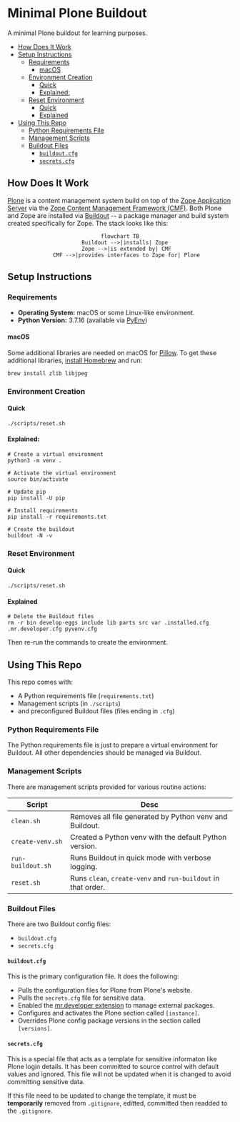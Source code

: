 # Minimal Plone Buildout
A minimal Plone buildout for learning purposes.

- [How Does It Work](#how-does-it-work)
- [Setup Instructions](#setup-instructions)
  - [Requirements](#requirements)
    - [macOS](#macos)
  - [Environment Creation](#environment-creation)
    - [Quick](#quick)
    - [Explained:](#explained)
  - [Reset Environment](#reset-environment)
    - [Quick](#quick-1)
    - [Explained](#explained-1)
- [Using This Repo](#using-this-repo)
  - [Python Requirements File](#python-requirements-file)
  - [Management Scripts](#management-scripts)
  - [Buildout Files](#buildout-files)
    - [`buildout.cfg`](#buildoutcfg)
    - [`secrets.cfg`](#secretscfg)


## How Does It Work
[Plone](https://plone.org/) is a content management system build on top of the [Zope Application Server](https://www.zope.dev/) via the [Zope Content Management Framework (CMF)](https://old.zope.dev/Products/CMF/index.html/). Both Plone and Zope are installed via [Buildout](http://www.buildout.org/en/latest/) -- a package manager and build system created specifically for Zope. The stack looks like this:

<center>

```mermaid
flowchart TB
    Buildout -->|installs| Zope 
    Zope -->|is extended by| CMF
    CMF -->|provides interfaces to Zope for| Plone
```

</center>


## Setup Instructions

### Requirements
- **Operating System:** macOS or some Linux-like environment.
- **Python Version:** 3.7.16 (available via [PyEnv](https://github.com/pyenv/pyenv))

#### macOS
Some additional libraries are needed on macOS for [Pillow](https://pillow.readthedocs.io/en/stable/). To get these additional libraries, [install Homebrew](https://brew.sh/) and run:

```
brew install zlib libjpeg
```

### Environment Creation

#### Quick
```
./scripts/reset.sh
```

#### Explained:
```
# Create a virtual environment
python3 -m venv .

# Activate the virtual environment
source bin/activate

# Update pip
pip install -U pip

# Install requirements
pip install -r requirements.txt

# Create the buildout
buildout -N -v
```

### Reset Environment

#### Quick
```
./scripts/reset.sh
```

#### Explained
```
# Delete the Buildout files
rm -r bin develop-eggs include lib parts src var .installed.cfg .mr.developer.cfg pyvenv.cfg
```

Then re-run the commands to create the environment.

## Using This Repo
This repo comes with:
- A Python requirements file (`requirements.txt`)
- Management scripts (in `./scripts`)
- and preconfigured Buildout files (files ending in `.cfg`)

### Python Requirements File
The Python requirements file is just to prepare a virtual environment for Buildout. All other dependencies should be managed via Buildout.

### Management Scripts
There are management scripts provided for various routine actions:

| Script | Desc |
| - | - |
| `clean.sh` | Removes all file generated by Python venv and Buildout. |
| `create-venv.sh` | Created a Python venv with the default Python version. |
| `run-buildout.sh` | Runs Buildout in quick mode with verbose logging. |
| `reset.sh` | Runs `clean`, `create-venv` and `run-buildout` in that order. |

### Buildout Files
There are two Buildout config files:
- `buildout.cfg`
- `secrets.cfg`

#### `buildout.cfg`
This is the primary configuration file. It does the following:

- Pulls the configuration files for Plone from Plone's website.
- Pulls the `secrets.cfg` file for sensitive data.
- Enabled the [mr.developer extension](https://pypi.org/project/mr.developer/) to manage external packages.
- Configures and activates the Plone section called `[instance]`.
- Overrides Plone config package versions in the section called `[versions]`.

#### `secrets.cfg`
This is a special file that acts as a template for sensitive informaton like Plone login details. It has been committed to source control with default values and ignored. This file will not be updated when it is changed to avoid committing sensitive data.

If this file need to be updated to change the template, it must be __temporarily__ removed from `.gitignore`, editted, committed then readded to the `.gitignore`.